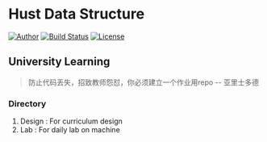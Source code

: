 # Hust Data Structure

[![Author](https://img.shields.io/badge/author-sabertazimi-lightgrey.svg)](https://github.com/sabertazimi)
[![Build Status](https://travis-ci.org/sabertazimi/HustDataStructure.svg?branch=master)](https://travis-ci.org/sabertazimi/HustDataStructure)
[![License](https://img.shields.io/badge/license-MIT-blue.svg)](https://raw.githubusercontent.com/sabertazimi/HustDataStructure/master/LICENSE)

## University Learning

> 防止代码丢失，招致教师怨怼，你必须建立一个作业用repo -- 亚里士多德

### Directory

1.  Design : For curriculum design
2.  Lab : For daily lab on machine
